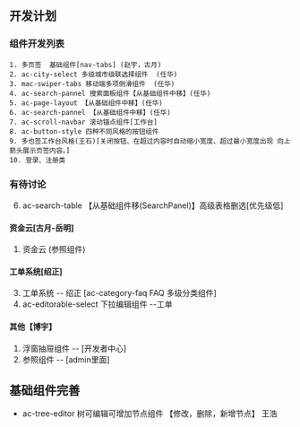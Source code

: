 ## 开发计划

### 组件开发列表
    1. 多页签  基础组件[nav-tabs] (赵宇，古月)
    2. ac-city-select 多级城市级联选择组件  (任华)
    3. mac-swiper-tabs 移动端多项侧滑组件  (任华)
    4. ac-search-pannel 搜索面板组件【从基础组件中移】(任华)
    5. ac-page-layout 【从基础组件中移】(任华)
    6. ac-search-pannel 【从基础组件中移】(任华)
    7. ac-scroll-navbar 滚动锚点组件[工作台]
    8. ac-button-style 四种不同风格的按钮组件 
    9. 多也签工作台风格(王石)[关闭按钮、在超过内容时自动缩小宽度、超过最小宽度出现 向上箭头展示页签内容。]
    10. 登录、注册类
    

### 有待讨论
6. ac-search-table 【从基础组件移(SearchPanel)】高级表格删选[优先级低]

#### 资金云[古月-岳明]
1. 资金云  (参照组件)

#### 工单系统[绍正]
3. 工单系统 -- 绍正 [ac-category-faq FAQ 多级分类组件]
4. ac-editorable-select 下拉编辑组件  --工单

#### 其他【博宇】
 1. 浮窗抽屉组件 -- [开发者中心]
 2. 参照组件 -- [admin里面]

## 基础组件完善
- ac-tree-editor 树可编辑可增加节点组件   【修改，删除，新增节点】 王浩


